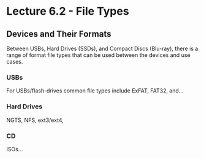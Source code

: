 # Lecture 6.2 - File Types

## Devices and Their Formats
Between USBs, Hard Drives (SSDs), and Compact Discs (Blu-ray), there is a range of format file types that can be used between the devices and use cases.

### USBs
For USBs/flash-drives common file types include ExFAT, FAT32, and...

### Hard Drives
NGTS, NFS, ext3/ext4,

### CD
ISOs...
